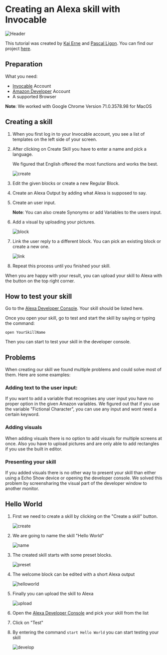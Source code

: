 # Creating an Alexa skill with Invocable

![Header](https://github.com/hfg-gmuend/1819-designing-systems-using-voice/blob/master/tutorials/invocable/tutorial_screens/header.jpg)

This tutorial was created by [Kai Erne](https://kaierne.de) and [Pascal Ligon](http://pascalligon.de).
You can find our project [here](https://app.invocable.com/shared/projects/53308675d06c3831b223a9ca99f10d43a1963705).
## Preparation

What you need:


* [Invocable](https://www.invocable.com/) Account  
* [Amazon Developer](https://developer.amazon.com/) Account  
* A supported Browser

**Note**: We worked with Google Chrome Version 71.0.3578.98 for MacOS

## Creating a skill

1.  When you first log in to your Invocable account, you see a list of templates on the left side of your screen. 

2. After clicking on Create Skill you have to enter a name and pick a language.

	We figured that English offered the most functions and works the best.
	
	![create](https://github.com/hfg-gmuend/1819-designing-systems-using-voice/blob/master/tutorials/invocable/tutorial_screens/creating_a_skill.png)

3. Edit the given blocks or create a new Regular Block.

4. Create an Alexa Output by adding what Alexa is supposed to say.

5. Create an user input.

	**Note**: You can also create Synonyms or add Variables to the users input.

6. Add a visual by uploading your pictures.
	
	![block](https://github.com/hfg-gmuend/1819-designing-systems-using-voice/blob/master/tutorials/invocable/tutorial_screens/block.png)

7. Link the user reply to a different block. You can pick an existing block or create a new one.
	
	![link](https://github.com/hfg-gmuend/1819-designing-systems-using-voice/blob/master/tutorials/invocable/tutorial_screens/linking_a_block.png)

8. Repeat this process until you finished your skill.

When you are happy with your result, you can upload your skill to Alexa with the button on the top right corner.

## How to test your skill

Go to the [Alexa Developer Console](https://developer.amazon.com/alexa/console/ask). Your skill should be listed here.

Once you open your skill, go to test and start the skill by saying or typing the command:

`open YourSkillName`

Then you can start to test your skill in the developer console.

## Problems
When creating our skill we found multiple problems and could solve most of them. Here are some examples:

### Adding text to the user input:
If you want to add a variable that recognises any user input you have no proper option in the given Amazon variables.
We figured out that if you use the variable "Fictional Character", you can use any input and wont need a certain keyword.

### Adding visuals
When adding visuals there is no option to add visuals for multiple screens at once. Also you have to upload pictures and are only able to add rectangles if you use the built in editor.

### Presenting your skill
If you added visuals there is no other way to present your skill than either using a Echo Show device or opening the developer console. We solved this problem by screensharing the visual part of the developer window to another monitor.


## Hello World

1. First we need to create a skill by clicking on the "Create a skill" button.  

	![create](https://github.com/hfg-gmuend/1819-designing-systems-using-voice/blob/master/tutorials/invocable/tutorial_screens/create.png)

2. We are going to name the skill "Hello World"

	![name](https://github.com/hfg-gmuend/1819-designing-systems-using-voice/blob/master/tutorials/invocable/tutorial_screens/Name.png)

3. The created skill starts with some preset blocks.

	![preset](https://github.com/hfg-gmuend/1819-designing-systems-using-voice/blob/master/tutorials/invocable/tutorial_screens/preset.png)

4. The welcome block can be edited with a short Alexa output

	![helloworld](https://github.com/hfg-gmuend/1819-designing-systems-using-voice/blob/master/tutorials/invocable/tutorial_screens/helloworld.png)
	
5. Finally you can upload the skill to Alexa
	
	![upload](https://github.com/hfg-gmuend/1819-designing-systems-using-voice/blob/master/tutorials/invocable/tutorial_screens/upload.png)
	
6. Open the [Alexa Developer Console](https://developer.amazon.com/alexa/console/ask) and pick your skill from the list

7. Click on "Test"

8. By entering the command `start Hello World` you can start testing your skill
	
	![develop](https://github.com/hfg-gmuend/1819-designing-systems-using-voice/blob/master/tutorials/invocable/tutorial_screens/develop.png)
